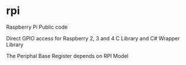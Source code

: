 rpi
===

Raspberry Pi Public code

Direct GPIO access for Raspberry 2, 3 and 4
C Library and C# Wrapper Library

The Periphal Base Register depends on RPI Model
